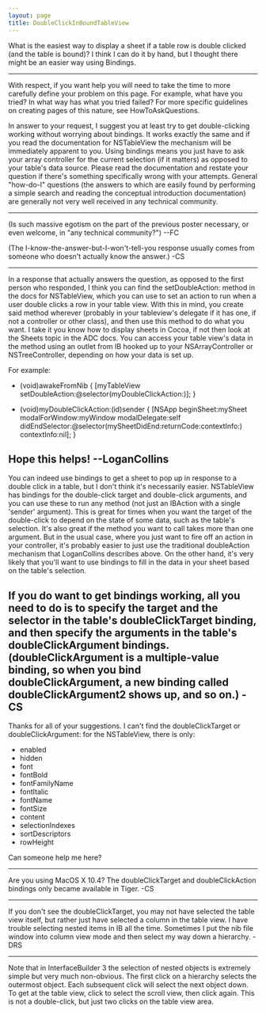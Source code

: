 ```yaml
---
layout: page
title: DoubleClickInBoundTableView
---
```


What is the easiest way to display a sheet if a table row is double clicked (and the table is bound)? I think I can do it by hand, but I thought there might be an easier way using Bindings.

----

With respect, if you want help you will need to take the time to more carefully define your problem on this page. For example, what have you tried? In what way has what you tried failed? For more specific guidelines on creating pages of this nature, see HowToAskQuestions.

In answer to your request, I suggest you at least try to get double-clicking working without worrying about bindings. It works exactly the same and if you read the documentation for NSTableView the mechanism will be immediately apparent to you. Using bindings means you just have to ask your array controller for the current selection (if it matters) as opposed to your table's data source. Please read the documentation and restate your question if there's something specifically wrong with your attempts. General "how-do-I" questions (the answers to which are easily found by performing a simple search and reading the conceptual introduction documentation) are generally not very well received in any technical community.

----

(Is such massive egotism on the part of the previous poster necessary, or even welcome, in "any technical community?") --FC

(The I-know-the-answer-but-I-won't-tell-you response usually comes from someone who doesn't actually know the answer.) -CS

----
In a response that actually answers the question, as opposed to the first person who responded, I think you can find the setDoubleAction: method in the docs for NSTableView, which you can use to set an action to run when a user double clicks a row in your table view. With this in mind, you create said method wherever (probably in your tableview's delegate if it has one, if not a controller or other class), and then use this method to do what you want. I take it you know how to display sheets in Cocoa, if not then look at the Sheets topic in the ADC docs. You can access your table view's data in the method using an outlet from IB hooked up to your NSArrayController or NSTreeController, depending on how your data is set up. 

For example:

    
- (void)awakeFromNib {
     [myTableView setDoubleAction:@selector(myDoubleClickAction:)];
}

- (void)myDoubleClickAction:(id)sender {
     [NSApp beginSheet:mySheet modalForWindow:myWindow modalDelegate:self didEndSelector:@selector(mySheetDidEnd:returnCode:contextInfo:) contextInfo:nil];
}


Hope this helps! --LoganCollins
----
You can indeed use bindings to get a sheet to pop up in response to a double click in a table, but I don't think it's necessarily easier. NSTableView has bindings for the double-click target and double-click arguments, and you can use these to run any method (not just an IBAction with a single 'sender' argument). This is great for times when you want the target of the double-click to depend on the state of some data, such as the table's selection. It's also great if the method you want to call takes more than one argument. But in the usual case, where you just want to fire off an action in your controller, it's probably easier to just use the traditional doubleAction mechanism that LoganCollins describes above. On the other hand, it's very likely that you'll want to use bindings to fill in the data in your sheet based on the table's selection.

If you do want to get bindings working, all you need to do is to specify the target and the selector in the table's doubleClickTarget binding, and then specify the arguments in the table's doubleClickArgument bindings. (doubleClickArgument is a multiple-value binding, so when you bind doubleClickArgument, a new binding called doubleClickArgument2 shows up, and so on.)
-CS
---- 
Thanks for all of your suggestions. I can't find the doubleClickTarget or doubleClickArgument: for the NSTableView, there is only:

* enabled
* hidden
* font
* fontBold
* fontFamilyName
* fontItalic
* fontName
* fontSize
* content
* selectionIndexes
* sortDescriptors
* rowHeight

Can someone help me here?

----
Are you using MacOS X 10.4? The doubleClickTarget and doubleClickAction bindings only became available in Tiger. -CS

----
If you don't see the doubleClickTarget, you may not have selected the table view itself, but rather just have selected a column in the table view.
I have trouble selecting nested items in IB all the time. Sometimes I put the nib file window into column view mode and then select my way down 
a hierarchy. -DRS 

----
Note that in InterfaceBuilder 3 the selection of nested objects is extremely simple but very much non-obvious. The first click on a hierarchy selects the outermost object. Each subsequent click will select the next object down. To get at the table view, click to select the scroll view, then click again. This is not a double-click, but just two clicks on the table view area.

